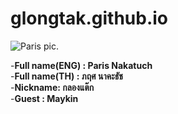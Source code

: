 # glongtak.github.io
![Paris pic](https://dg.in.th/1/img/Paris.jpg "What's up").

-**Full name(ENG) : Paris Nakatuch**  
-**Full name(TH) : ภฤศ นาคะธัช**  
-**Nickname: กลองแต๊ก**  
-**Guest : Maykin**  
